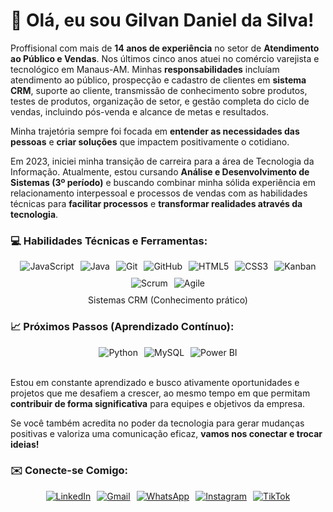 # 👋 Olá, eu sou Gilvan Daniel da Silva!

Proffisional com mais de **14 anos de experiência** no setor de **Atendimento ao Público e Vendas**. 
Nos últimos cinco anos atuei no comércio varejista e tecnológico em Manaus-AM. Minhas **responsabilidades** incluíam atendimento ao público, prospecção e cadastro de clientes em **sistema CRM**, suporte ao cliente, transmissão de conhecimento sobre produtos, testes de produtos, organização de setor, e gestão completa do ciclo de vendas, incluindo pós-venda e alcance de metas e resultados.

Minha trajetória sempre foi focada em **entender as necessidades das pessoas** e **criar soluções** que impactem positivamente o cotidiano.

Em 2023, iniciei minha transição de carreira para a área de Tecnologia da Informação. Atualmente, estou cursando **Análise e Desenvolvimento de Sistemas (3º período)** e buscando combinar minha sólida experiência em relacionamento interpessoal e processos de vendas com as habilidades técnicas para **facilitar processos** e **transformar realidades através da tecnologia**.

### 💻 Habilidades Técnicas e Ferramentas:

<div style="display: flex; flex-wrap: wrap; gap: 10px; justify-content: center;">
  <img src="https://img.shields.io/badge/JavaScript-F7DF1E?style=for-the-badge&logo=javascript&logoColor=black" alt="JavaScript">
  <img src="https://img.shields.io/badge/Java-007396?style=for-the-badge&logo=java&logoColor=white" alt="Java">
  <img src="https://img.shields.io/badge/Git-F05032?style=for-the-badge&logo=git&logoColor=white" alt="Git">
  <img src="https://img.shields.io/badge/GitHub-181717?style=for-the-badge&logo=github&logoColor=white" alt="GitHub">
  <img src="https://img.shields.io/badge/HTML5-E34F26?style=for-the-badge&logo=html5&logoColor=white" alt="HTML5">
  <img src="https://img.shields.io/badge/CSS3-1572B6?style=for-the-badge&logo=css3&logoColor=white" alt="CSS3">
  <img src="https://img.shields.io/badge/Kanban-0079BF?style=for-the-badge&logo=trello&logoColor=white" alt="Kanban">
  <img src="https://img.shields.io/badge/Scrum-009FDA?style=for-the-badge&logo=scrumalliance&logoColor=white" alt="Scrum">
  <img src="https://img.shields.io/badge/Agile-000000?style=for-the-badge&logo=agile&logoColor=white" alt="Agile">
</div>

<p style="text-align: center; margin-top: 10px;">
  Sistemas CRM (Conhecimento prático)
</p>

### 📈 Próximos Passos (Aprendizado Contínuo):

<div style="display: flex; flex-wrap: wrap; gap: 10px; justify-content: center;">
  <img src="https://img.shields.io/badge/Python-3776AB?style=for-the-badge&logo=python&logoColor=white" alt="Python">
  <img src="https://img.shields.io/badge/MySQL-4479A1?style=for-the-badge&logo=mysql&logoColor=white" alt="MySQL">
  <img src="https://img.shields.io/badge/Power%20BI-F2C811?style=for-the-badge&logo=powerbi&logoColor=black" alt="Power BI">
</div>

<br>

Estou em constante aprendizado e busco ativamente oportunidades e projetos que me desafiem a crescer, ao mesmo tempo em que permitam **contribuir de forma significativa** para equipes e objetivos da empresa.

Se você também acredita no poder da tecnologia para gerar mudanças positivas e valoriza uma comunicação eficaz, **vamos nos conectar e trocar ideias!**

### ✉️ Conecte-se Comigo:

<div style="display: flex; flex-wrap: wrap; gap: 10px; justify-content: center;">
  <a href="https://www.linkedin.com/in/gilvan-daniel-da-silva-b52637114" target="_blank">
    <img src="https://img.shields.io/badge/LinkedIn-%230A66C2?style=for-the-badge&logo=linkedin&logoColor=white" alt="LinkedIn">
  </a>
  <a href="mailto:gilvandnel@gmail.com">
    <img src="https://img.shields.io/badge/Gmail-%23D14836?style=for-the-badge&logo=gmail&logoColor=white" alt="Gmail">
  </a>
  <a href="https://wa.me/message/FRVFVIUBESLVD1" target="_blank">
    <img src="https://img.shields.io/badge/WhatsApp-%234CBB6A?style=for-the-badge&logo=whatsapp&logoColor=white" alt="WhatsApp">
  </a>
  <a href="https://www.instagram.com/gilvandaniel?igsh=MW9tMGx0bGZka2Vmdw==" target="_blank">
    <img src="https://img.shields.io/badge/Instagram-%23E4405F?style=for-the-badge&logo=instagram&logoColor=white" alt="Instagram">
  </a>
  <a href="https://vm.tiktok.com/ZMkok5gAb/" target="_blank">
    <img src="https://img.shields.io/badge/TikTok-%23000000?style=for-the-badge&logo=tiktok&logoColor=white" alt="TikTok">
  </a>
</div>

